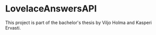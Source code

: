 # LovelaceAnswersAPI
This project is part of the bachelor's thesis by Viljo Holma and Kasperi Ervasti.